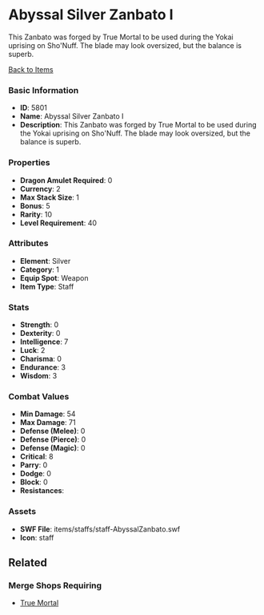 # Abyssal Silver Zanbato I

This Zanbato was forged by True Mortal to be used during the Yokai uprising on Sho'Nuff. The blade may look oversized, but the balance is superb.

[Back to Items](../items.md)

### Basic Information

- **ID**: 5801
- **Name**: Abyssal Silver Zanbato I
- **Description**: This Zanbato was forged by True Mortal to be used during the Yokai uprising on Sho&#039;Nuff. The blade may look oversized, but the balance is superb.

### Properties

- **Dragon Amulet Required**: 0
- **Currency**: 2
- **Max Stack Size**: 1
- **Bonus**: 5
- **Rarity**: 10
- **Level Requirement**: 40

### Attributes

- **Element**: Silver
- **Category**: 1
- **Equip Spot**: Weapon
- **Item Type**: Staff

### Stats

- **Strength**: 0
- **Dexterity**: 0
- **Intelligence**: 7
- **Luck**: 2
- **Charisma**: 0
- **Endurance**: 3
- **Wisdom**: 3

### Combat Values

- **Min Damage**: 54
- **Max Damage**: 71
- **Defense (Melee)**: 0
- **Defense (Pierce)**: 0
- **Defense (Magic)**: 0
- **Critical**: 8
- **Parry**: 0
- **Dodge**: 0
- **Block**: 0
- **Resistances**: 

### Assets

- **SWF File**: items/staffs/staff-AbyssalZanbato.swf
- **Icon**: staff

## Related

### Merge Shops Requiring

- [True Mortal](../merge-shops/93-true-mortal.md)

